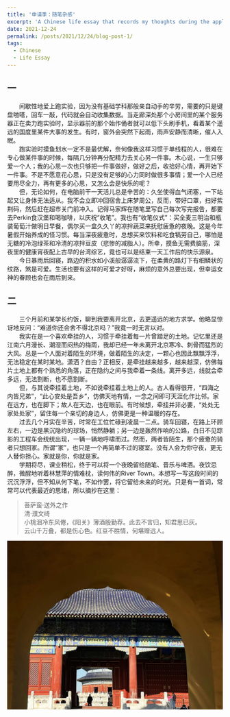 ```yaml
---
title: '申请季：随笔杂感'
excerpt: 'A Chinese life essay that records my thoughts during the application season.'
date: 2021-12-24
permalink: /posts/2021/12/24/blog-post-1/
tags:
  - Chinese
  - Life Essay
---
```

## 一
&emsp;&emsp;间歇性地爱上跑实验，因为没有基础学科那般亲自动手的辛劳，需要的只是键盘啪嗒，回车一敲，代码就会自动收集数据。当走廊深处那个小房间里的某个服务器正在卖力跑实验时，显示器前的那个始作俑者就可以低下头刷手机，看着某个遥远的国度里某件大事的发生。有时，窗外会突然下起雨，雨声安静而清晰，催人入眠。<br/>
&emsp;&emsp;跑实验时摸鱼划水一定不是最优解，奈何像我这样习惯于单线程的人，很难在专心做某件事的时候，每隔几分钟再分配精力去关心另一件事。木心说，一生只够爱一个人；我的心思一次也只够把一件事做好，做好之后，收拾好心情，再开始下一件事。不是不愿意花心思，只是没有足够的心力同时做很多事情；爱一个人已经要用尽全力，再有更多的心思，又怎么会是快乐的呢？<br/>
&emsp;&emsp;但，无论如何，在电脑前干一天活儿总是辛苦的：久坐使得血气闭塞，一下站起又让身体无法适从。我不会立即冲回宿舍上床梦周公，反而，带好口罩，扫好紫荆码，然后赶在超市关门前冲入。记得马家辉在随笔里写自己每次写完报告，都要去Perkin食汉堡和喝咖啡，以庆祝“收笔”。我也有“收笔仪式”：买全麦三明治和瓶装葡萄汁做明日早餐，偶尔买一盒久久丫的凉拌蔬菜来抚慰疲惫的夜晚。这是今年暑假开始养成的怪习惯。每当深夜疲惫时，总想买来饮料和吃食犒劳自己，哪怕是无糖的冷泡绿茶和冷清的凉拌豆皮（悲惨的减脂人）。所幸，摸鱼无需费脑筋，深夜里的健康宵夜配上古早的台湾综艺，竟也可以是结束一天工作后的快乐源泉。<br/>
&emsp;&emsp;今日暴雨后回寝，路边的积水如小溪般潺潺流下，在柔黄的路灯下有细鳞状的纹路，煞是可爱。生活也要有这样的可爱才好呀，麻烦的意外总要出现，但幸运女神的眷顾也会在雨后到来。
## 二
&emsp;&emsp;三个月前和某学长约饭，聊到我要离开北京，去更遥远的地方求学。他略显惊讶地反问：“难道你还会舍不得北京吗？”我竟一时无言以对。<br/>
&emsp;&emsp;我实在是一个喜欢牵挂的人，习惯于牵挂着每一片曾踏足的土地。记忆里还是江南六月漫长、潮湿而闷热的梅雨，我却已经一年未离开北京寒冷、刺骨而猛烈的大风。总是一个人面对着陌生的环境，做着陌生的决定，一颗心也因此飘飘浮浮，无法稳定在某时某地。潇洒？自由？正相反，是牵挂越来越多，越来越深，仿佛每片土地上都有个熟悉的角落，正在隐约之间与我牵着一条线。离开多远，线就会牵多远，无法割断，也不愿割断。<br/>
&emsp;&emsp;但，与其说牵挂着土地，不如说牵挂着土地上的人。古人看得很开，“四海之内皆兄弟”，“此心安处是吾乡”，仿佛天地有情，一念之间即可天涯化作比邻。家在远方，也在脚下；故人在天边，也在眼前。有时候想，牵挂并非必要，“处处无家处处家”，留住每一个亲切的身边人，仿佛更是一种温暖的存在。<br/>
&emsp;&emsp;过去几个月实在辛苦，时常在工位忙碌到凌晨一二点。骑车回寝，在路上环顾左右，一边是黑沉隐约的球场，悄然静躺；另一边是轰然作响的公路，白日不见踪影的工程车会统统出现，一辆一辆地呼啸而过。然而，两者皆陌生，那个疲惫的骑者只想回家。所谓“家”，也只是一个再简单不过的寝室。没有人会为你守夜，更无人替你担心。家就是你，你就是家。<br/>
&emsp;&emsp;学期将尽，课业稍松，终于可以将一个夜晚留给随笔、音乐与啤酒。夜饮忌醉，微酲地听着林慧萍的情难枕，读何伟的River Town。本想写一写这段时间的沉沉浮浮，但不知从何下笔，不如作罢，将它留给未来的时光。只是有一首词，常常可以代表最近的思绪，所以摘抄在这里：<br/>
> 菩萨蛮·送外之作 <br/>
> 清·濮文绮 <br/>
> 小桃泪冷东风倦，《阳关》薄酒殷勤荐。此去不言归，知君思已灰。<br/>
> 云山千万叠，都是伤心色。红豆不胜情，何堪赠远人。<br/>

![avatar](/images/2021:12:24:blog-post-1:2.JPG)